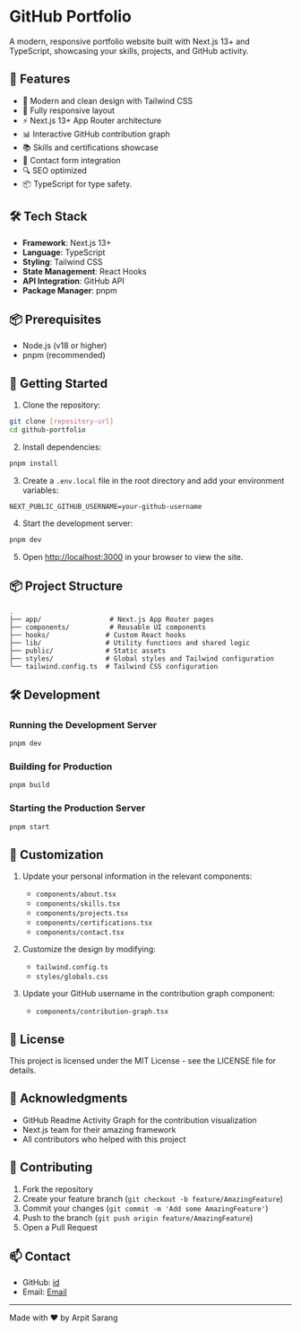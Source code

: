 # GitHub Portfolio

A modern, responsive portfolio website built with Next.js 13+ and TypeScript, showcasing your skills, projects, and GitHub activity.

## 🚀 Features

- 🎨 Modern and clean design with Tailwind CSS
- 📱 Fully responsive layout
- ⚡ Next.js 13+ App Router architecture
- 📊 Interactive GitHub contribution graph
- 📚 Skills and certifications showcase
- 📧 Contact form integration
- 🔍 SEO optimized
- 📦 TypeScript for type safety.

## 🛠️ Tech Stack

- **Framework**: Next.js 13+
- **Language**: TypeScript
- **Styling**: Tailwind CSS
- **State Management**: React Hooks
- **API Integration**: GitHub API
- **Package Manager**: pnpm

## 📦 Prerequisites

- Node.js (v18 or higher)
- pnpm (recommended)

## 🚀 Getting Started

1. Clone the repository:
```bash
git clone [repository-url]
cd github-portfolio
```

2. Install dependencies:
```bash
pnpm install
```

3. Create a `.env.local` file in the root directory and add your environment variables:
```env
NEXT_PUBLIC_GITHUB_USERNAME=your-github-username
```

4. Start the development server:
```bash
pnpm dev
```

5. Open [http://localhost:3000](http://localhost:3000) in your browser to view the site.

## 📦 Project Structure

```
.
├── app/                 # Next.js App Router pages
├── components/          # Reusable UI components
├── hooks/              # Custom React hooks
├── lib/                # Utility functions and shared logic
├── public/             # Static assets
├── styles/             # Global styles and Tailwind configuration
└── tailwind.config.ts  # Tailwind CSS configuration
```

## 🛠️ Development

### Running the Development Server

```bash
pnpm dev
```

### Building for Production

```bash
pnpm build
```

### Starting the Production Server

```bash
pnpm start
```

## 📝 Customization

1. Update your personal information in the relevant components:
   - `components/about.tsx`
   - `components/skills.tsx`
   - `components/projects.tsx`
   - `components/certifications.tsx`
   - `components/contact.tsx`

2. Customize the design by modifying:
   - `tailwind.config.ts`
   - `styles/globals.css`

3. Update your GitHub username in the contribution graph component:
   - `components/contribution-graph.tsx`

## 📝 License

This project is licensed under the MIT License - see the LICENSE file for details.

## 🙏 Acknowledgments

- GitHub Readme Activity Graph for the contribution visualization
- Next.js team for their amazing framework
- All contributors who helped with this project

## 🤝 Contributing

1. Fork the repository
2. Create your feature branch (`git checkout -b feature/AmazingFeature`)
3. Commit your changes (`git commit -m 'Add some AmazingFeature'`)
4. Push to the branch (`git push origin feature/AmazingFeature`)
5. Open a Pull Request

## 📫 Contact

- GitHub: [id](CodeMaverick-143)
- Email: [Email](arpitsarang2020@gmail.com)

---

Made with ❤️ by Arpit Sarang

